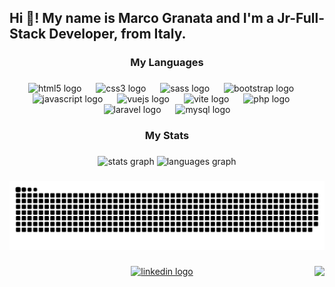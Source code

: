 <h2 align="left">Hi 👋! My name is Marco Granata and I'm a Jr-Full-Stack Developer, from Italy.</h2>

###

<h3 align="center">My Languages</h3>

###

<div align="center">
  <img src="https://cdn.simpleicons.org/html5/E34F26" height="42" alt="html5 logo"  />
  <img width="15" />
  <img src="https://cdn.simpleicons.org/css3/1572B6" height="42" alt="css3 logo"  />
  <img width="15" />
  <img src="https://cdn.simpleicons.org/sass/CC6699" height="42" alt="sass logo"  />
  <img width="15" />
  <img src="https://cdn.simpleicons.org/bootstrap/7952B3" height="42" alt="bootstrap logo"  />
  <img width="15" />
  <img src="https://cdn.simpleicons.org/javascript/F7DF1E" height="42" alt="javascript logo"  />
  <img width="15" />
  <img src="https://cdn.simpleicons.org/vuedotjs/4FC08D" height="42" alt="vuejs logo"  />
  <img width="15" />
  <img src="https://skillicons.dev/icons?i=vite" height="42" alt="vite logo"  />
  <img width="15" />
  <img src="https://cdn.simpleicons.org/php/777BB4" height="42" alt="php logo"  />
  <img width="15" />
  <img src="https://cdn.simpleicons.org/laravel/FF2D20" height="42" alt="laravel logo"  />
  <img width="15" />
  <img src="https://cdn.jsdelivr.net/gh/devicons/devicon/icons/mysql/mysql-original.svg" height="42" alt="mysql logo"  />
</div>

###

<h3 align="center">My Stats</h3>

###

<div align="center">
  <img src="https://github-readme-stats.vercel.app/api?username=MarcoGranata9&hide_title=false&hide_rank=false&show_icons=true&include_all_commits=true&count_private=true&disable_animations=false&theme=dracula&locale=en&hide_border=false" height="150" alt="stats graph"  />
  <img src="https://github-readme-stats.vercel.app/api/top-langs?username=MarcoGranata9&locale=en&hide_title=false&layout=compact&card_width=320&langs_count=5&theme=dracula&hide_border=false" height="150" alt="languages graph"  />
</div>

###

<img src="https://raw.githubusercontent.com/MarcoGranata9/MarcoGranata9/output/snake.svg" alt="Snake animation" />

###

<img align="right" src="https://visitor-badge.laobi.icu/badge?page_id=MarcoGranata9.MarcoGranata9&left_text=Visitors"  />

###

<div align="center">
  <a href="https://www.linkedin.com/in/marco-granata-dev/" target="_blank">
    <img src="https://img.shields.io/static/v1?message=LinkedIn&logo=linkedin&label=&color=0077B5&logoColor=white&labelColor=&style=for-the-badge" height="40" alt="linkedin logo"  />
  </a>
</div>

###
